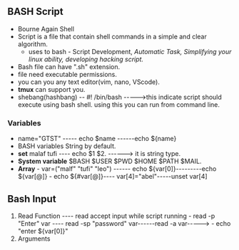 ## BASH Script
- Bourne Again Shell 
- Script is a file that contain shell commands in a simple and clear algorithm.
	- uses to bash - Script Development, *Automatic Task, Simplifying your linux ability,                                       developing hacking script.*
- Bash file can have ".sh" extension.
- file need executable permissions.
- you can you any text editor(vim, nano, VScode).
- **tmux** can support you.
- shebang(hashbang)  -- #! /bin/bash      ----->this indicate script should execute using bash shell. using this you can run from command line.
### Variables
- name="GTST" ----- echo $name ------echo ${name}
- BASH variables String by default.
- **set** malaf tufi  ---- echo $1 $2.        ------> it is string type.
- **System variable** $BASH $USER $PWD $HOME $PATH $MAIL.
- **Array** - var=("malf" "tufi" "leo")  ------ echo ${var[0]}---------echo ${var[@]}
				- echo ${#var[@]}---- var[4]="abel"-----unset var[4] 
## Bash Input
1. Read Function  ---- read accept input while script running 
			- read -p "Enter" var  ---- read -sp "password" var------read -a  var----->
			- echo "enter ${var[0]}"
1. Arguments    